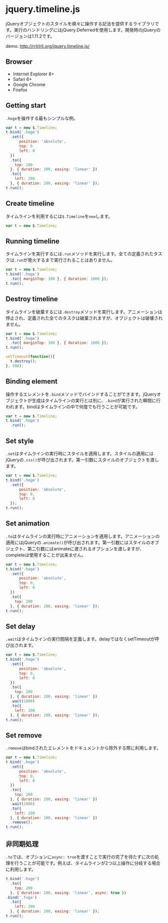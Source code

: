 # jquery.timeline.js
jQueryオブジェクトのスタイルを順々に操作する記法を提供するライブラリです。実行のハンドリングにはjQuery.Deferredを使用します。開発時のjQueryのバージョンは1.11.2です。

demo:
http://rrlrlrll.org/jquery.timeline.js/

## Browser
- Internet Explorer 8+
- Safari 6+
- Google Chrome
- Firefox

## Getting start
`.hoge`を操作する最もシンプルな例。
```javascript
var t = new $.Timeline;
t.bind('.hoge')
  .set({
      position: 'absolute',
      top: 0
      left: 0
  })
  .to({
    top: 200
  }, { duration: 200, easing: 'linear' })
  .to({
    left: 200
  }, { duration: 200, easing: 'linear' });
t.run();
```

## Create timeline
タイムラインを利用するには`$.Timeline`を`new`します。
```javascript
var t = new $.Timeline;
```

## Running timeline
タイムラインを実行するには`.run`メソッドを実行します。全ての定義されたタスクは`.run`が発火するまで実行されることはありません。
```javascript
var t = new $.Timeline;
t.bind('.hoge')
  .to({ marginTop: 100 }, { duration: 1000 });
t.run();
```

## Destroy timeline
タイムラインを破棄するには`.destroy`メソッドを実行します。アニメーションは停止され、定義された全てのタスクは破棄されますが、オブジェクトは破壊されません。
```javascript
var t = new $.Timeline;
t.bind('.hoge')
  .to({ marginTop: 100 }, { duration: 1000 });
t.run();

setTimeout(function(){
  t.destroy();
}, 500);
```

## Binding element
操作するエレメントを`.bind`メソッドでバインドすることができます。jQueryオブジェクトが生成はタイムラインの実行とは別に、`.bind`が実行された瞬間に行われます。bindはタイムラインの中で何度でも行うことが可能です。
```javascript
var t = new $.Timeline;
t.bind('.hoge')
  .run();
```

## Set style
`.set`はタイムラインの実行時にスタイルを適用します。スタイルの適用にはjQueryの`.css()`が呼び出されます。第一引数にスタイルのオブジェクトを渡します。
```javascript
var t = new $.Timeline;
t.bind('.hoge')
  .set({
      position: 'absolute',
      top: 0,
      left: 0
  });
t.run();
```

## Set animation
`.to`はタイムラインの実行時にアニメーションを適用します。アニメーションの適用にはjQueryの`.animate()`が呼び出されます。第一引数にはスタイルのオブジェクト、第二引数にはanimateに渡されるオプションを渡しますが、completeは使用することが出来ません。
```javascript
var t = new $.Timeline;
t.bind('.hoge')
  .set({
      position: 'absolute',
      top: 0,
      left: 0
  })
  .to({
    top: 200
  }, { duration: 200, easing: 'linear' });
t.run();
```

## Set delay
`.wait`はタイムラインの実行間隔を定義します。delayではなくsetTimeoutが呼び出されます。
```javascript
var t = new $.Timeline;
t.bind('.hoge')
  .set({
      position: 'absolute',
      top: 0,
      left: 0
  })
  .to({
    top: 200
  }, { duration: 200, easing: 'linear' })
  .wait(1000)
  .to({
    left: 200
  }, { duration: 200, easing: 'linear' });
t.run();
```

## Set remove
`.remove`はbindされたエレメントをドキュメントから除外する際に利用します。
```javascript
var t = new $.Timeline;
t.bind('.hoge')
  .set({
      position: 'absolute',
      top: 0,
      left: 0
  })
  .to({
    top: 200
  }, { duration: 200, easing: 'linear' })
  .wait(1000)
  .to({
    left: 200
  }, { duration: 200, easing: 'linear' })
  .remove();
t.run();
```

## 非同期処理
`.to`では、オプションに`async: true`を渡すことで実行の完了を待たずに次の処理を行うことが可能です。例えば、タイムラインが2つ以上操作に分岐する場合に利用します。
```javascript
t.bind('.hoge')
  .to({
    top: 200
  }, { duration: 200, easing: 'linear', async: true })
.bind('.fuga')
  .to({
    left: 200
  }, { duration: 200, easing: 'linear' });
t.run();
```
